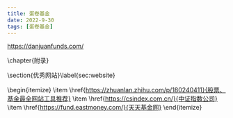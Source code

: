 ```yaml
---
title: 蛋卷基金
date: 2022-9-30
tags: [蛋卷基金]
---
```


https://danjuanfunds.com/

\chapter{附录}

\section{优秀网站}\label{sec:website}

\begin{itemize}
    \item \href{https://zhuanlan.zhihu.com/p/180240411}{股票、基金最全网站工具推荐}
    \item \href{https://csindex.com.cn/}{中证指数公司}
    \item \href{https://fund.eastmoney.com/}{天天基金网}
\end{itemize}